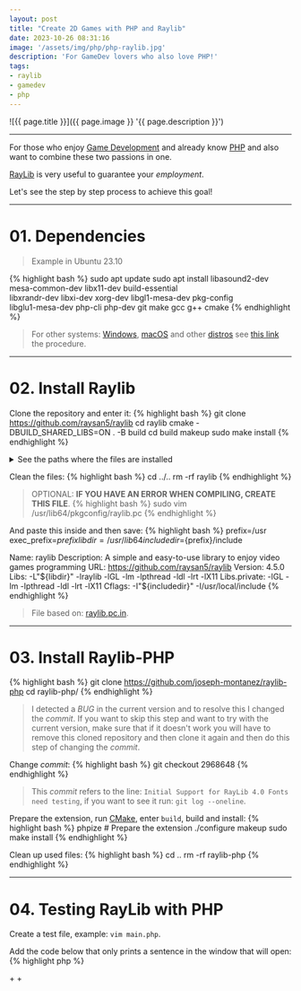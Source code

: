 ```yaml
---
layout: post
title: "Create 2D Games with PHP and Raylib"
date: 2023-10-26 08:31:16
image: '/assets/img/php/php-raylib.jpg'
description: 'For GameDev lovers who also love PHP!'
tags:
- raylib
- gamedev
- php
---
```


![{{ page.title }}]({{ page.image }} '{{ page.description }}')

---

For those who enjoy [Game Development](https://terminalroot.com/tags#gamedev) and already know [PHP](https://terminalroot.com/tags#php) and also want to combine these two passions in one.

[RayLib](https://terminalroot.com/create-games-for-windows-linux-and-web-with-raylib-c-cpp) is very useful to guarantee your *employment*.

Let's see the step by step process to achieve this goal!

---

# 01. Dependencies
> Example in Ubuntu 23.10

{% highlight bash %}
sudo apt update
sudo apt install libasound2-dev mesa-common-dev libx11-dev build-essential \
                  libxrandr-dev libxi-dev xorg-dev libgl1-mesa-dev pkg-config \
                  libglu1-mesa-dev php-cli php-dev git make gcc g++ cmake
{% endhighlight %}
> For other systems: [Windows](https://terminalroot.com/tags#windows), [macOS](https://terminalroot.com/tags#macos) and other [distros](https://terminalroot.com/tags#distros) see [this link](https://github.com/raysan5/raylib#build-and-installation) the procedure.

---

# 02. Install Raylib

Clone the repository and enter it:
{% highlight bash %}
git clone https://github.com/raysan5/raylib
cd raylib
cmake -DBUILD_SHARED_LIBS=ON . -B build
cd build
makeup
sudo make install
{% endhighlight %}

<details>
  <summary>See the paths where the files are installed</summary>

{% highlight bash %}
Install the project...
-- Install configuration: "Debug"
-- Installing: /usr/local/lib/libraylib.so.4.5.0
-- Installing: /usr/local/lib/libraylib.so.450
-- Installing: /usr/local/lib/libraylib.so
-- Installing: /usr/local/include/raylib.h
-- Installing: /usr/local/include/rlgl.h
-- Installing: /usr/local/include/raymath.h
-- Installing: /usr/local/lib/pkgconfig/raylib.pc
-- Installing: /usr/local/lib/cmake/raylib/raylib-config-version.cmake
-- Installing: /usr/local/lib/cmake/raylib/raylib-config.cmake
{% endhighlight %}

</details>

Clean the files:
{% highlight bash %}
cd ../..
rm -rf raylib
{% endhighlight %}

> OPTIONAL: **IF YOU HAVE AN ERROR WHEN COMPILING, CREATE THIS FILE**.
{% highlight bash %}
sudo vim /usr/lib64/pkgconfig/raylib.pc
{% endhighlight %}

And paste this inside and then save:
{% highlight bash %}
prefix=/usr
exec_prefix=${prefix}
libdir=/usr/lib64
includedir=${prefix}/include

Name: raylib
Description: A simple and easy-to-use library to enjoy video games programming
URL: https://github.com/raysan5/raylib
Version: 4.5.0
Libs: -L"${libdir}" -lraylib -lGL -lm -lpthread -ldl -lrt -lX11
Libs.private: -lGL -lm -lpthread -ldl -lrt -lX11
Cflags: -I"${includedir}" -I/usr/local/include
{% endhighlight %}
> File based on: [raylib.pc.in](https://github.com/raysan5/raylib/blob/master/raylib.pc.in).

---

# 03. Install Raylib-PHP

{% highlight bash %}
git clone https://github.com/joseph-montanez/raylib-php
cd raylib-php/
{% endhighlight %}

> I detected a *BUG* in the current version and to resolve this I changed the *commit*. If you want to skip this step and want to try with the current version, make sure that if it doesn't work you will have to remove this cloned repository and then clone it again and then do this step of changing the *commit*.

Change *commit*:
{% highlight bash %}
git checkout 2968648
{% endhighlight %}
> This *commit* refers to the line: `Initial Support for RayLib 4.0 Fonts need testing`, if you want to see it run: `git log --oneline`.

Prepare the extension, run [CMake](https://terminalroot.com/tags#cmake), enter `build`, build and install:
{% highlight bash %}
phpize # Prepare the extension
./configure
makeup
sudo make install
{% endhighlight %}

Clean up used files:
{% highlight bash %}
cd ..
rm -rf raylib-php
{% endhighlight %}

---

# 04. Testing RayLib with PHP
Create a test file, example: `vim main.php`.

Add the code below that only prints a sentence in the window that will open:
{% highlight php %}
<?php
use raylib\Color;
use raylib\Draw;
use raylib\Text;
use raylib\Timming;
use raylib\Window;

$screenWidth = 800;
$screenHeight = 450;
$lightGray = new Color(245, 245, 245, 255);
$gray = new Color(200, 200, 200, 255);
$black = new Color(0, 0, 0, 255);

Window::init($screenWidth, $screenHeight, "raylib PHP basic window");

Timming::setTargetFps(60);

while (!Window::shouldClose()){
     Draw::begin();
     Draw::clearBackground($lightGray);
     Text::draw("RayLib with PHP uhuulll", 190, 200, 20, $black);
     Draw::end();
}

Window::close();
{% endhighlight %}

To run use the command:
{% highlight bash %}
php -dextension=raylib main.php
{% endhighlight %}

![Running PHP and Raylib](/assets/img/php/run-raylib-php.png) 

---

To learn **Raylib** and **PHP** see the links:
+ <https://www.raylib.com/>
+ <https://php.net/>
+ <https://terminalroot.com/create-games-for-windows-linux-and-web-with-raylib-c-cpp/>

